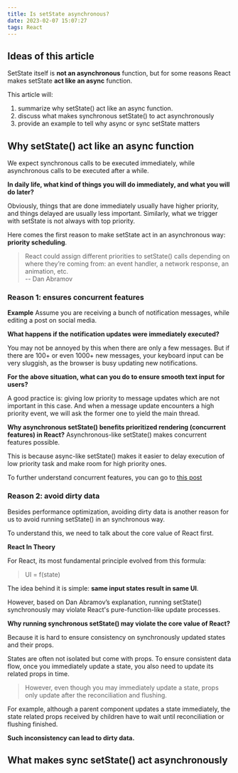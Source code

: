 ```yaml
---
title: Is setState asynchronous?
date: 2023-02-07 15:07:27
tags: React
---
```

## Ideas of this article 
SetState itself is **not an asynchronous** function, but for some reasons React makes setState **act like an async** function.

This article will:
1. summarize why setState() act like an async function.
2. discuss what makes synchronous setState() to act asynchronously
3. provide an example to tell why async or sync setState matters  

## Why setState() act like an async function
We expect synchronous calls to be executed immediately, while asynchronous calls to be executed after a while.

**In daily life, what kind of things you will do immediately, and what you will do later?**

Obviously, things that are done immediately usually have higher priority, and things delayed are usually less important. Similarly, what we trigger with setState is not always with top priority.

Here comes the first reason to make setState act in an asynchronous way: **priority scheduling**. 

> React could assign different priorities to setState() calls depending on where they’re coming from: an event handler, a network response, an animation, etc.  
> -- Dan Abramov


### Reason 1: ensures concurrent features
**Example**
Assume you are receiving a bunch of notification messages, while editing a post on social media.

**What happens if the notification updates were immediately executed?** 

You may not be annoyed by this when there are only a few messages. But if there are 100+ or even 1000+ new messages, your keyboard input can be very sluggish, as the browser is busy updating new notifications.

**For the above situation, what can you do to ensure smooth text input for users?**

A good practice is: giving low priority to message updates which are not important in this case. And when a message update encounters a high priority event, we will ask the former one to yield the main thread.

**Why asynchronous setState() benefits prioritized rendering (concurrent features) in React?**
Asynchronous-like setState() makes concurrent features possible. 

This is because async-like setState() makes it easier to delay execution of low priority task and make room for high priority ones.

To further understand concurrent features, you can go to [this post](https://flaming-cl.github.io/post/simple-ideas-about-React-Concurrent-mode)

### Reason 2: avoid dirty data
Besides performance optimization, avoiding dirty data is another reason for us to avoid running setState() in an synchronous way.

To understand this, we need to talk about the core value of React first.

**React In Theory**

For React, its most fundamental principle evolved from this formula:
> UI = f(state)

The idea behind it is simple: **same input states result in same UI**.

However, based on Dan Abramov’s explanation, running setState() synchronously may violate React's pure-function-like update processes.

**Why running synchronous setState() may violate the core value of React?**

Because it is hard to ensure consistency on synchronously updated states and their props.

States are often not isolated but come with props. To ensure consistent data flow, once you immediately update a state, you also need to update its related props in time.

> However, even though you may immediately update a state, props only update after the reconciliation and flushing.

For example, although a parent component updates a state immediately, the state related props received by children have to wait until reconciliation or flushing finished.

**Such inconsistency can lead to dirty data.**

## What makes sync setState() act asynchronously

